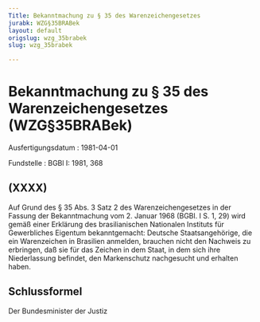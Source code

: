 ```yaml
---
Title: Bekanntmachung zu § 35 des Warenzeichengesetzes
jurabk: WZG§35BRABek
layout: default
origslug: wzg_35brabek
slug: wzg_35brabek

---
```


# Bekanntmachung zu § 35 des Warenzeichengesetzes (WZG§35BRABek)

Ausfertigungsdatum
:   1981-04-01

Fundstelle
:   BGBl I: 1981, 368

## (XXXX)

Auf Grund des § 35 Abs. 3 Satz 2 des Warenzeichengesetzes in der
Fassung der Bekanntmachung vom 2. Januar 1968 (BGBl. I S. 1, 29) wird
gemäß einer Erklärung des brasilianischen Nationalen Instituts für
Gewerbliches Eigentum bekanntgemacht:
Deutsche Staatsangehörige, die ein Warenzeichen in Brasilien anmelden,
brauchen nicht den Nachweis zu erbringen, daß sie für das Zeichen in
dem Staat, in dem sich ihre Niederlassung befindet, den Markenschutz
nachgesucht und erhalten haben.

## Schlussformel

Der Bundesminister der Justiz

